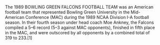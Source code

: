 The 1989 BOWLING GREEN FALCONS FOOTBALL TEAM was an American football team that represented Bowling Green University in the Mid-American Conference (MAC) during the 1989 NCAA Division I-A football season. In their fourth season under head coach Moe Ankney, the Falcons compiled a 5–6 record (5–3 against MAC opponents), finished in fifth place in the MAC, and were outscored by all opponents by a combined total of 319 to 233.[1]
